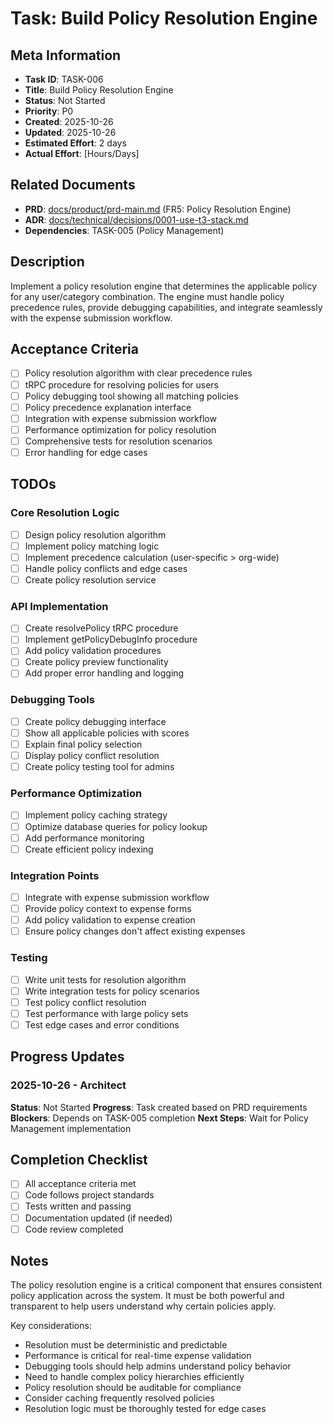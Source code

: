 # Task: Build Policy Resolution Engine

## Meta Information

- **Task ID**: TASK-006
- **Title**: Build Policy Resolution Engine
- **Status**: Not Started
- **Priority**: P0
- **Created**: 2025-10-26
- **Updated**: 2025-10-26
- **Estimated Effort**: 2 days
- **Actual Effort**: [Hours/Days]

## Related Documents

- **PRD**: [docs/product/prd-main.md](../product/prd-main.md) (FR5: Policy Resolution Engine)
- **ADR**: [docs/technical/decisions/0001-use-t3-stack.md](../technical/decisions/0001-use-t3-stack.md)
- **Dependencies**: TASK-005 (Policy Management)

## Description

Implement a policy resolution engine that determines the applicable policy for any user/category combination. The engine must handle policy precedence rules, provide debugging capabilities, and integrate seamlessly with the expense submission workflow.

## Acceptance Criteria

- [ ] Policy resolution algorithm with clear precedence rules
- [ ] tRPC procedure for resolving policies for users
- [ ] Policy debugging tool showing all matching policies
- [ ] Policy precedence explanation interface
- [ ] Integration with expense submission workflow
- [ ] Performance optimization for policy resolution
- [ ] Comprehensive tests for resolution scenarios
- [ ] Error handling for edge cases

## TODOs

### Core Resolution Logic
- [ ] Design policy resolution algorithm
- [ ] Implement policy matching logic
- [ ] Implement precedence calculation (user-specific > org-wide)
- [ ] Handle policy conflicts and edge cases
- [ ] Create policy resolution service

### API Implementation
- [ ] Create resolvePolicy tRPC procedure
- [ ] Implement getPolicyDebugInfo procedure
- [ ] Add policy validation procedures
- [ ] Create policy preview functionality
- [ ] Add proper error handling and logging

### Debugging Tools
- [ ] Create policy debugging interface
- [ ] Show all applicable policies with scores
- [ ] Explain final policy selection
- [ ] Display policy conflict resolution
- [ ] Create policy testing tool for admins

### Performance Optimization
- [ ] Implement policy caching strategy
- [ ] Optimize database queries for policy lookup
- [ ] Add performance monitoring
- [ ] Create efficient policy indexing

### Integration Points
- [ ] Integrate with expense submission workflow
- [ ] Provide policy context to expense forms
- [ ] Add policy validation to expense creation
- [ ] Ensure policy changes don't affect existing expenses

### Testing
- [ ] Write unit tests for resolution algorithm
- [ ] Write integration tests for policy scenarios
- [ ] Test policy conflict resolution
- [ ] Test performance with large policy sets
- [ ] Test edge cases and error conditions

## Progress Updates

### 2025-10-26 - Architect
**Status**: Not Started
**Progress**: Task created based on PRD requirements
**Blockers**: Depends on TASK-005 completion
**Next Steps**: Wait for Policy Management implementation

## Completion Checklist

- [ ] All acceptance criteria met
- [ ] Code follows project standards
- [ ] Tests written and passing
- [ ] Documentation updated (if needed)
- [ ] Code review completed

## Notes

The policy resolution engine is a critical component that ensures consistent policy application across the system. It must be both powerful and transparent to help users understand why certain policies apply.

Key considerations:
- Resolution must be deterministic and predictable
- Performance is critical for real-time expense validation
- Debugging tools should help admins understand policy behavior
- Need to handle complex policy hierarchies efficiently
- Policy resolution should be auditable for compliance
- Consider caching frequently resolved policies
- Resolution logic must be thoroughly tested for edge cases